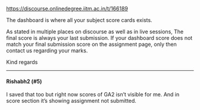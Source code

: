 https://discourse.onlinedegree.iitm.ac.in/t/166189

The dashboard is where all your subject score cards exists.</p>
<p>As stated in multiple places on discourse as well as in live sessions, The final score is always your last submission. If your dashboard score does not match your final submission score on the assignment page, only then contact us regarding your marks.</p>
<p>Kind regards</p><hr>

<h4>Rishabh2 (#5)</h4>
<p>I saved that too but right now scores of GA2 isn’t visible for me. And in score section it’s showing assignment not submitted.